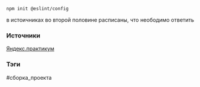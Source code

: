
```
npm init @eslint/config
```

в истоичниках во второй половине расписаны, что неободимо ответить



### Источники
[Яндекс.практикум](https://practicum.yandex.ru/learn/high-education-web-developer-magistr/courses/dcbe5700-0747-4b6d-aeec-7c089f3c8951/sprints/236862/topics/0d310721-f025-4b45-b235-bc858c43bdc6/lessons/846bae65-2bad-47ab-ba4a-85c58d3ee905/)



### Тэги
#сборка_проекта 